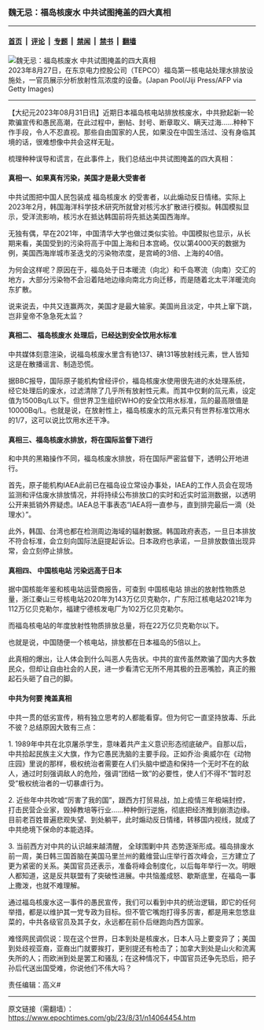 ### 魏无忌：福岛核废水 中共试图掩盖的四大真相

---

#### [首页](../../../..?n14064454) &nbsp;|&nbsp; [评论](../../../../../epoch-comment?n14064454) &nbsp;|&nbsp; [专题](../../../../../epoch-special?n14064454) &nbsp;|&nbsp; [禁闻](../../../../../epoch-news?n14064454) &nbsp;|&nbsp; [禁书](../../../../../books?n14064454) &nbsp;|&nbsp; [翻墙](https://github.com/gfw-breaker/nogfw/blob/master/README.md?n14064454)


<div><img alt="魏无忌：福岛核废水 中共试图掩盖的四大真相" class="attachment-djy_600_400 size-djy_600_400 wp-post-image" src="https://i.epochtimes.com/assets/uploads/2023/08/id14062774-28_id14062079-GettyImages-1627970060-600x400.jpg"/>
<div class="caption">
 2023年8月27日，在东京电力控股公司（TEPCO）福岛第一核电站处理水排放设施处，一官员展示分析放射性氚浓度的设备。(Japan Pool/Jiji Press/AFP via Getty Images)
</div></div><hr/><div class="post_content" id="artbody" itemprop="articleBody">
 <!-- article content begin -->
 <p>
  【大纪元2023年08月31日讯】近期日本福岛核电站排放核废水，中共掀起新一轮欺骗宣传和愚民高潮，在此过程中，删帖、封号、断章取义、瞒天过海……种种下作手段，令人不忍直视。那些自由国家的人民，如果没在中国生活过、没有身临其境的话，很难想像中共会这样无耻。
 </p>
 <p>
  梳理种种误导和谎言，在此事件上，我们总结出中共试图掩盖的四大真相：
 </p>
 <h4>
  真相一、如果真有污染，美国才是最大受害者
 </h4>
 <p>
  中共试图把中国人民包装成
  <ok href="https://www.epochtimes.com/gb/tag/%E7%A6%8F%E5%B2%9B%E6%A0%B8%E5%BA%9F%E6%B0%B4.html">
   福岛核废水
  </ok>
  的受害者，以此煽动反日情绪。实际上2023年2月，韩国海洋科学技术研究所就曾对核污水扩散进行模拟。韩国模拟显示，受洋流影响，核污水在抵达韩国前将先抵达美国西海岸。
 </p>
 <p>
  无独有偶，早在2021年，中国清华大学也做过类似实验。中国模拟也显示，从长期来看，美国受到的污染将高于中国上海和日本宫崎。仅以第4000天的数据为例，美国西海岸城市圣迭戈的污染物浓度，是宫崎的3倍、上海的40倍。
 </p>
 <p>
  为何会这样呢？原因在于，福岛处于日本暖流（向北）和千岛寒流（向南）交汇的地方，大部分污染物不会沿着陆地边缘向南北方向迁移，而是随着北太平洋暖流向东扩散。
 </p>
 <p>
  说来说去，中共又连赢两次，美国才是最大输家。美国尚且淡定，中共上窜下跳，岂非皇帝不急急死太监？
 </p>
 <h4>
  真相二、
  <ok href="https://www.epochtimes.com/gb/tag/%E7%A6%8F%E5%B2%9B%E6%A0%B8%E5%BA%9F%E6%B0%B4.html">
   福岛核废水
  </ok>
  处理后，已经达到安全饮用水标准
 </h4>
 <p>
  中共媒体刻意渲染，说福岛核废水里含有铯137、碘131等放射线元素，世人皆知这是在散播谣言、制造恐慌。
 </p>
 <p>
  据BBC报导，国际原子能机构曾经评价，福岛核废水使用很先进的水处理系统，经它处理后的废水，过滤清除了几乎所有放射性元素。而其中仅剩的氚元素，设定值为1500Bq/L以下。但世界卫生组织WHO的安全饮用水标准，氚的最高限值是10000Bq/L。也就是说，在放射性上，福岛核废水的氚元素只有世界标准饮用水的1/7，这可以说比饮用水还干净。
 </p>
 <h4>
  真相三、福岛核废水排放，将在国际监督下进行
 </h4>
 <p>
  和中共的黑箱操作不同，福岛核废水排放，将在国际严密监督下，透明公开地进行。
 </p>
 <p>
  首先，原子能机构IAEA此前已在福岛设立常设办事处，IAEA的工作人员会在现场监测和评估废水排放情况，并将持续公布排放口的实时和近实时监测数据，以透明公开来抵销外界疑虑。IAEA总干事表态“IAEA将一直参与，直到排完最后一滴（处理水）”。
 </p>
 <p>
  此外，韩国、台湾也都在检测周边海域的辐射数据。韩国政府表态，一旦日本排放不符合标准，会立刻向国际法庭提起诉讼。日本政府也承诺，一旦排放数值出现异常，会立刻停止排放。
 </p>
 <h4>
  真相四、
  <ok href="https://www.epochtimes.com/gb/tag/%E4%B8%AD%E5%9B%BD%E6%A0%B8%E7%94%B5%E7%AB%99.html">
   中国核电站
  </ok>
  污染远高于日本
 </h4>
 <p>
  据中国核能年鉴和核电站运营商报告，可查到
  <ok href="https://www.epochtimes.com/gb/tag/%E4%B8%AD%E5%9B%BD%E6%A0%B8%E7%94%B5%E7%AB%99.html">
   中国核电站
  </ok>
  排出的放射性物质总量，浙江秦山三号核电站2020年为143万亿贝克勒尔，广东阳江核电站2021年为112万亿贝克勒尔，福建宁德核发电厂为102万亿贝克勒尔。
 </p>
 <p>
  而福岛核电站的年度放射性物质排放总量，将在22万亿贝克勒尔以下。
 </p>
 <p>
  也就是说，中国随便一个核电站，排放都在日本福岛的5倍以上。
 </p>
 <p>
  此真相的爆出，让人体会到什么叫恶人先告状。中共的宣传虽然欺骗了国内大多数民众，但却让自由社会的人民，进一步看清它无所不用其极的丑恶嘴脸，真正的搬起石头砸了自己的脚。
 </p>
 <h4>
  中共为何要
  <ok href="https://www.epochtimes.com/gb/tag/%E6%8E%A9%E7%9B%96%E7%9C%9F%E7%9B%B8.html">
   掩盖真相
  </ok>
 </h4>
 <p>
  中共一贯的低劣宣传，稍有独立思考的人都能看穿。但为何它一直坚持放毒、乐此不彼？总结原因大致有三点：
 </p>
 <p>
  1. 1989年中共在北京屠杀学生，意味着共产主义意识形态彻底破产。自那以后，中共拾起民族主义大旗，作为它愚民洗脑的主要手段。正如乔治·奥威尔在《动物庄园》里说的那样，极权统治者需要在人们头脑中塑造和保持一个无时不在的敌人，通过时刻强调敌人的危险，强调“团结一致”的必要性，使人们不得不“暂时忍受”极权统治者的一切暴虐行为。
 </p>
 <p>
  2. 近些年中共吹嘘“厉害了我的国”，跟西方打贸易战，加上疫情三年极端封控，打击民营企业家，毁掉教培等行业……种种倒行逆施，彻底把经济推到崩溃边缘。目前老百姓普遍悲观失望、到处躺平，此时煽动反日情绪，转移国内视线，就成了中共绝境下保命的本能选择。
 </p>
 <p>
  3. 当前西方对中共的认识越来越清醒，
  <ok href="https://www.epochtimes.com/gb/tag/%E5%85%A8%E7%90%83%E5%9B%B4%E5%89%BF%E4%B8%AD%E5%85%B1.html">
   全球围剿中共
  </ok>
  态势逐渐形成。福岛排废水前一周，美日韩三国首脑在美国马里兰州的戴维营山庄举行首次峰会，三方建立了更为紧密的关系。美国官员还表示，准备将峰会制度化，以后每年举行一次。明眼人都知道，这是反共联盟有了突破性进展。中共恼羞成怒、歇斯底里，在福岛一事上撒泼，也就不难理解。
 </p>
 <p>
  通过福岛核废水这一事件的愚民宣传，我们可以看到中共的统治逻辑，即它的任何举措，都是以维护其一党专政为目标。但不管它嘴炮打得多厉害，都是用来忽悠韭菜的，中共各级官员及其子女，永远都在前仆后继跑向西方国家。
 </p>
 <p>
  难怪网民调侃说：现在这个世界，日本到处是核废水，日本人马上要变异了；美国到处歧视亚裔，亚裔出门就要挨打，更别提还有枪击了；加拿大到处是山火和流离失所的人；而欧洲到处是罢工和骚乱；在这种情况下，中国官员还争先恐后，把子孙后代送出国受难，你说他们不伟大吗？
 </p>
 <p>
  责任编辑：高义#
 </p>
 <!-- article content end -->
 <div id="below_article_ad">
 </div>
</div>


---

原文链接（需翻墙）：https://www.epochtimes.com/gb/23/8/31/n14064454.htm